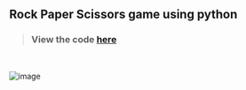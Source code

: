 ## Rock Paper Scissors game using python
> ### View the code [here](https://github.com/yash-ktrl/codsoft_taskno.3/blob/main/game.py)
<br>

![image](https://github.com/user-attachments/assets/70d9178d-9987-497d-be57-44f0dc993b7d)
